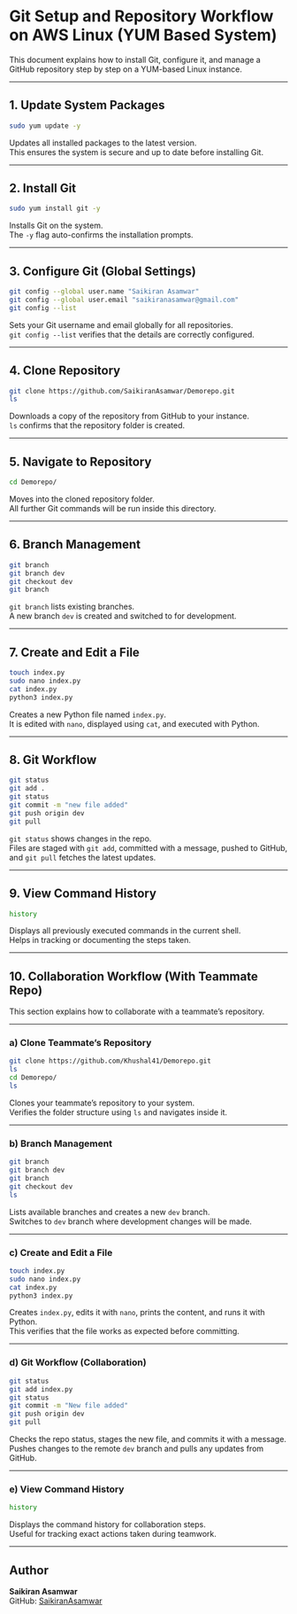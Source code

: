 # Git Setup and Repository Workflow on AWS Linux (YUM Based System)

This document explains how to install Git, configure it, and manage a GitHub repository step by step on a YUM-based Linux instance.

---

## 1. Update System Packages
```bash
sudo yum update -y
```
Updates all installed packages to the latest version.  
This ensures the system is secure and up to date before installing Git.

---

## 2. Install Git
```bash
sudo yum install git -y
```
Installs Git on the system.  
The `-y` flag auto-confirms the installation prompts.

---

## 3. Configure Git (Global Settings)
```bash
git config --global user.name "Saikiran Asamwar"
git config --global user.email "saikiranasamwar@gmail.com"
git config --list
```
Sets your Git username and email globally for all repositories.  
`git config --list` verifies that the details are correctly configured.

---

## 4. Clone Repository
```bash
git clone https://github.com/SaikiranAsamwar/Demorepo.git
ls
```
Downloads a copy of the repository from GitHub to your instance.  
`ls` confirms that the repository folder is created.

---

## 5. Navigate to Repository
```bash
cd Demorepo/
```
Moves into the cloned repository folder.  
All further Git commands will be run inside this directory.

---

## 6. Branch Management
```bash
git branch
git branch dev
git checkout dev
git branch
```
`git branch` lists existing branches.  
A new branch `dev` is created and switched to for development.

---

## 7. Create and Edit a File
```bash
touch index.py
sudo nano index.py
cat index.py
python3 index.py
```
Creates a new Python file named `index.py`.  
It is edited with `nano`, displayed using `cat`, and executed with Python.

---

## 8. Git Workflow
```bash
git status
git add .
git status
git commit -m "new file added"
git push origin dev
git pull
```
`git status` shows changes in the repo.  
Files are staged with `git add`, committed with a message, pushed to GitHub, and `git pull` fetches the latest updates.

---

## 9. View Command History
```bash
history
```
Displays all previously executed commands in the current shell.  
Helps in tracking or documenting the steps taken.

---

## 10. Collaboration Workflow (With Teammate Repo)

This section explains how to collaborate with a teammate’s repository.

---

### a) Clone Teammate’s Repository
```bash
git clone https://github.com/Khushal41/Demorepo.git
ls
cd Demorepo/
ls
```
Clones your teammate’s repository to your system.  
Verifies the folder structure using `ls` and navigates inside it.

---

### b) Branch Management
```bash
git branch
git branch dev
git branch
git checkout dev
ls
```
Lists available branches and creates a new `dev` branch.  
Switches to `dev` branch where development changes will be made.

---

### c) Create and Edit a File
```bash
touch index.py
sudo nano index.py
cat index.py
python3 index.py
```
Creates `index.py`, edits it with `nano`, prints the content, and runs it with Python.  
This verifies that the file works as expected before committing.

---

### d) Git Workflow (Collaboration)
```bash
git status
git add index.py
git status
git commit -m "New file added"
git push origin dev
git pull
```
Checks the repo status, stages the new file, and commits it with a message.  
Pushes changes to the remote `dev` branch and pulls any updates from GitHub.

---

### e) View Command History
```bash
history
```
Displays the command history for collaboration steps.  
Useful for tracking exact actions taken during teamwork.

---

## Author
**Saikiran Asamwar**  
GitHub: [SaikiranAsamwar](https://github.com/SaikiranAsamwar)
